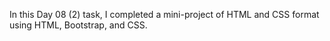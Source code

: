 In this Day 08 (2) task, I completed a mini-project of HTML and CSS format using HTML, Bootstrap, and CSS.
